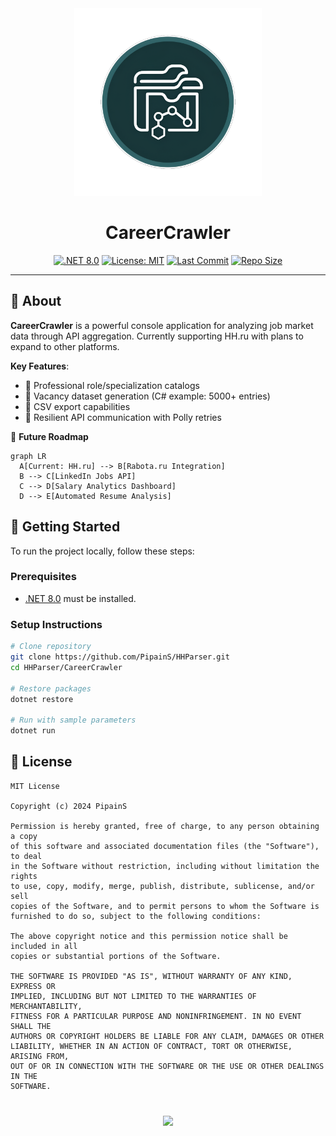<!-- Logo Section -->
<div align="center">
  <img src="CareerCrawler/assets/logo/career-crawler-logo.png" alt="CareerCrawler Logo" width="300">
  <h1>CareerCrawler</h1>
</div>

<!-- Status Badges -->
<div align="center">

[![.NET 8.0](https://img.shields.io/badge/.NET-8.0-512BD4?logo=.net&style=flat-square)](https://dotnet.microsoft.com)
[![License: MIT](https://img.shields.io/badge/License-MIT-blue.svg?style=flat-square)](LICENSE)
[![Last Commit](https://img.shields.io/github/last-commit/PipainS/HHParser?color=green&logo=git&style=flat-square)](https://github.com/PipainS/HHParser/commits/main)
[![Repo Size](https://img.shields.io/github/repo-size/PipainS/HHParser?color=informational&style=flat-square)](https://github.com/PipainS/HHParser)

</div>

---

## 📖 About

**CareerCrawler** is a powerful console application for analyzing job market data through API aggregation. Currently supporting HH.ru with plans to expand to other platforms.

**Key Features**:
- 🎯 Professional role/specialization catalogs
- 💾 Vacancy dataset generation (C# example: 5000+ entries)
- 📁 CSV export capabilities
- 🔁 Resilient API communication with Polly retries

🔮 **Future Roadmap**
```mermaid
graph LR
  A[Current: HH.ru] --> B[Rabota.ru Integration]
  B --> C[LinkedIn Jobs API]
  C --> D[Salary Analytics Dashboard]
  D --> E[Automated Resume Analysis]
```
## 🚀 Getting Started

To run the project locally, follow these steps:

### Prerequisites
- [.NET 8.0](https://dotnet.microsoft.com/) must be installed.

### Setup Instructions

```bash
# Clone repository
git clone https://github.com/PipainS/HHParser.git
cd HHParser/CareerCrawler

# Restore packages
dotnet restore

# Run with sample parameters
dotnet run
```
## 📜 License

```text
MIT License

Copyright (c) 2024 PipainS

Permission is hereby granted, free of charge, to any person obtaining a copy
of this software and associated documentation files (the "Software"), to deal
in the Software without restriction, including without limitation the rights
to use, copy, modify, merge, publish, distribute, sublicense, and/or sell
copies of the Software, and to permit persons to whom the Software is
furnished to do so, subject to the following conditions:

The above copyright notice and this permission notice shall be included in all
copies or substantial portions of the Software.

THE SOFTWARE IS PROVIDED "AS IS", WITHOUT WARRANTY OF ANY KIND, EXPRESS OR
IMPLIED, INCLUDING BUT NOT LIMITED TO THE WARRANTIES OF MERCHANTABILITY,
FITNESS FOR A PARTICULAR PURPOSE AND NONINFRINGEMENT. IN NO EVENT SHALL THE
AUTHORS OR COPYRIGHT HOLDERS BE LIABLE FOR ANY CLAIM, DAMAGES OR OTHER
LIABILITY, WHETHER IN AN ACTION OF CONTRACT, TORT OR OTHERWISE, ARISING FROM,
OUT OF OR IN CONNECTION WITH THE SOFTWARE OR THE USE OR OTHER DEALINGS IN THE
SOFTWARE.

```
<div align="center" style="margin-top: 40px"> <img src="https://img.shields.io/badge/Made%20with-♥%20in%20C%23-blue?style=for-the-badge"> </div> 
